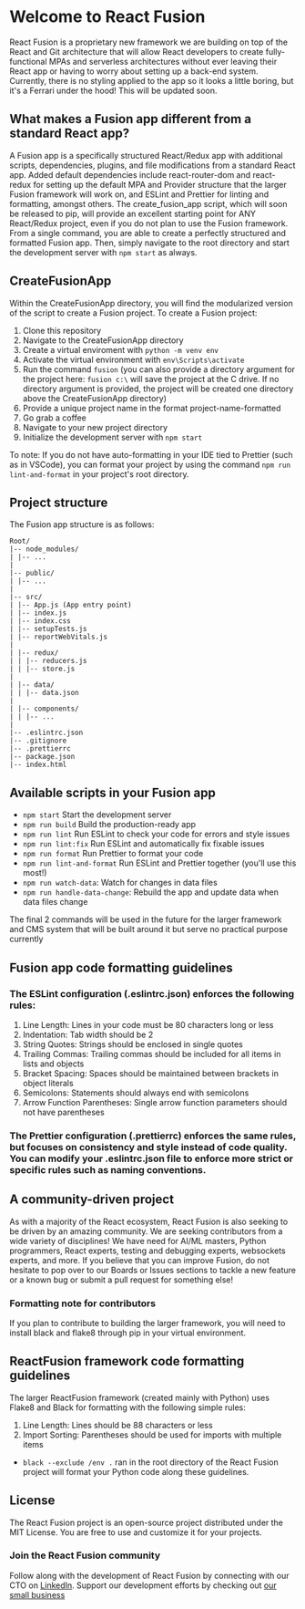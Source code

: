 # Welcome to React Fusion

React Fusion is a proprietary new framework we are building on top of the React and Git architecture that will allow React developers to create fully-functional MPAs and serverless architectures without ever leaving their React app or having to worry about setting up a back-end system. Currently, there is no styling applied to the app so it looks a little boring, but it's a Ferrari under the hood! This will be updated soon.

## What makes a Fusion app different from a standard React app?
A Fusion app is a specifically structured React/Redux app with additional scripts, dependencies, plugins, and file modifications from a standard React app. Added default dependencies include react-router-dom and react-redux for setting up the default MPA and Provider structure that the larger Fusion framework will work on, and ESLint and Prettier for linting and formatting, amongst others. The create_fusion_app script, which will soon be released to pip, will provide an excellent starting point for ANY React/Redux project, even if you do not plan to use the Fusion framework. From a single command, you are able to create a perfectly structured and formatted Fusion app. Then, simply navigate to the root directory and start the development server with `npm start` as always.

## CreateFusionApp
Within the CreateFusionApp directory, you will find the modularized version of the script to create a Fusion project. To create a Fusion project:

1. Clone this repository
2. Navigate to the CreateFusionApp directory
3. Create a virtual enviroment with `python -m venv env`
4. Activate the virtual environment with `env\Scripts\activate`
5. Run the command `fusion` (you can also provide a directory argument for the project here: `fusion c:\` will save the project at the C drive. If no directory argument is provided, the project will be created one directory above the CreateFusionApp directory)
6. Provide a unique project name in the format project-name-formatted
7. Go grab a coffee
8. Navigate to your new project directory
9. Initialize the development server with `npm start`

To note: If you do not have auto-formatting in your IDE tied to Prettier (such as in VSCode), you can format your project by using the command `npm run lint-and-format` in your project's root directory.

## Project structure
The Fusion app structure is as follows:

```
Root/
|-- node_modules/
| |-- ...
|
|-- public/
| |-- ...
|
|-- src/
| |-- App.js (App entry point)
| |-- index.js
| |-- index.css
| |-- setupTests.js
| |-- reportWebVitals.js
|
| |-- redux/
| | |-- reducers.js
| | |-- store.js
|
| |-- data/
| | |-- data.json
|
| |-- components/
| | |-- ...
|
|-- .eslintrc.json
|-- .gitignore
|-- .prettierrc
|-- package.json
|-- index.html
```

## Available scripts in your Fusion app
- `npm start` Start the development server
- `npm run build` Build the production-ready app
- `npm run lint` Run ESLint to check your code for errors and style issues
- `npm run lint:fix` Run ESLint and automatically fix fixable issues
- `npm run format` Run Prettier to format your code
- `npm run lint-and-format` Run ESLint and Prettier together (you'll use this most!)
- `npm run watch-data`: Watch for changes in data files
- `npm run handle-data-change`: Rebuild the app and update data when data files change

The final 2 commands will be used in the future for the larger framework and CMS system that will be built around it but serve no practical purpose currently

## Fusion app code formatting guidelines

### The ESLint configuration (.eslintrc.json) enforces the following rules:
  
1. Line Length: Lines in your code must be 80 characters long or less
2. Indentation: Tab width should be 2
3. String Quotes: Strings should be enclosed in single quotes
4. Trailing Commas: Trailing commas should be included for all items in lists and objects
5. Bracket Spacing: Spaces should be maintained between brackets in object literals
6. Semicolons: Statements should always end with semicolons
7. Arrow Function Parentheses: Single arrow function parameters should not have parentheses
                              
### The Prettier configuration (.prettierrc) enforces the same rules, but focuses on consistency and style instead of code quality. You can modify your .eslintrc.json file to enforce more strict or specific rules such as naming conventions.
     
## A community-driven project

As with a majority of the React ecosystem, React Fusion is also seeking to be driven by an amazing community. We are seeking contributors from a wide variety of disciplines! We have need for AI/ML masters, Python programmers, React experts, testing and debugging experts, websockets experts, and more. If you believe that you can improve Fusion, do not hesitate to pop over to our Boards or Issues sections to tackle a new feature or a known bug or submit a pull request for something else!

### Formatting note for contributors

If you plan to contribute to building the larger framework, you will need to install black and flake8 through pip in your virtual environment.

## ReactFusion framework code formatting guidelines

The larger ReactFusion framework (created mainly with Python) uses Flake8 and Black for formatting with the following simple rules:

1. Line Length: Lines should be 88 characters or less
2. Import Sorting: Parentheses should be used for imports with multiple items

- `black --exclude /env .` ran in the root directory of the React Fusion project will format your Python code along these guidelines.

## License

The React Fusion project is an open-source project distributed under the MIT License. You are free to use and customize it for your projects.

### Join the React Fusion community

Follow along with the development of React Fusion by connecting with our CTO on [LinkedIn](https://www.linkedin.com/in/matthew-ford-2a0573272/). Support our development efforts by checking out [our small business](https://symbiotic.love)